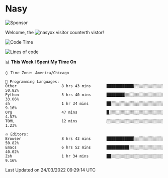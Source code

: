# Nasy

<!--
<p align="center">
<img height="200" src="https://github-readme-stats.vercel.app/api?username=nasyxx&count_private=true&show_icons=true&theme=dracula&include_all_commits=true"/>
<img height="200" src="https://github-readme-stats.vercel.app/api/top-langs/?username=nasyxx&theme=dracula&hide=html,jupyter+notebook&count_private=true&show_icons=true"/>
</p>

  
----------------
-->

![Sponsor](https://img.shields.io/static/v1.svg?label=Sponsor&message=%E2%9D%A4&logo=GitHub&style=flat&color=pink)
 
Welcome, the ![nasyxx visitor counter](https://count.getloli.com/get/@nasyxx?theme=rule34)th vistor!
 
<!--START_SECTION:waka-->
![Code Time](http://img.shields.io/badge/Code%20Time-2%2C065%20hrs%2018%20mins-blue)

![Lines of code](https://img.shields.io/badge/From%20Hello%20World%20I%27ve%20Written-5%20Million%20lines%20of%20code-blue)

📊 **This Week I Spent My Time On** 

```text
⌚︎ Time Zone: America/Chicago

💬 Programming Languages: 
Other                    8 hrs 43 mins       ████████████░░░░░░░░░░░░░   50.82% 
Python                   5 hrs 40 mins       ████████░░░░░░░░░░░░░░░░░   33.06% 
sh                       1 hr 34 mins        ██░░░░░░░░░░░░░░░░░░░░░░░   9.16% 
Org                      47 mins             █░░░░░░░░░░░░░░░░░░░░░░░░   4.57% 
TOML                     12 mins             ░░░░░░░░░░░░░░░░░░░░░░░░░   1.23%

🔥 Editors: 
Browser                  8 hrs 43 mins       ████████████░░░░░░░░░░░░░   50.82% 
Emacs                    6 hrs 52 mins       ██████████░░░░░░░░░░░░░░░   40.02% 
Zsh                      1 hr 34 mins        ██░░░░░░░░░░░░░░░░░░░░░░░   9.16%

```


 Last Updated on 24/03/2022 09:29:14 UTC
<!--END_SECTION:waka-->

<!-- ![visitors](https://visitor-badge.laobi.icu/badge?page_id=nasyxx.nasyxx) -->
